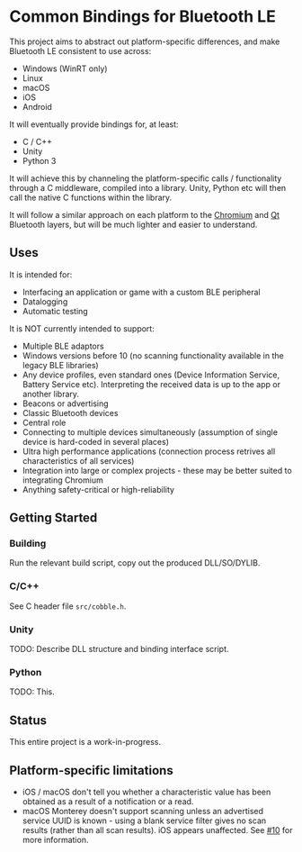 # Common Bindings for Bluetooth LE

This project aims to abstract out platform-specific differences, and make Bluetooth LE consistent to use across:

* Windows (WinRT only)
* Linux
* macOS
* iOS
* Android

It will eventually provide bindings for, at least:

* C / C++
* Unity
* Python 3

It will achieve this by channeling the platform-specific calls / functionality through a C middleware, compiled into a library. Unity, Python etc will then call the native C functions within the library.

It will follow a similar approach on each platform to the [Chromium](https://chromium.googlesource.com/chromium/src/+/master/device/bluetooth/) and [Qt](https://github.com/qt/qtconnectivity/tree/dev/src/bluetooth) Bluetooth layers, but will be much lighter and easier to understand.

## Uses

It is intended for:

* Interfacing an application or game with a custom BLE peripheral
* Datalogging
* Automatic testing

It is NOT currently intended to support:

* Multiple BLE adaptors
* Windows versions before 10 (no scanning functionality available in the legacy BLE libraries)
* Any device profiles, even standard ones (Device Information Service, Battery Service etc). Interpreting the received data is up to the app or another library.
* Beacons or advertising
* Classic Bluetooth devices
* Central role
* Connecting to multiple devices simultaneously (assumption of single device is hard-coded in several places)
* Ultra high performance applications (connection process retrives all characteristics of all services)
* Integration into large or complex projects - these may be better suited to integrating Chromium
* Anything safety-critical or high-reliability


## Getting Started

### Building

Run the relevant build script, copy out the produced DLL/SO/DYLIB.

### C/C++

See C header file `src/cobble.h`.

### Unity

TODO: Describe DLL structure and binding interface script.

### Python

TODO: This.



## Status

This entire project is a work-in-progress.

## Platform-specific limitations

* iOS / macOS don't tell you whether a characteristic value has been obtained as a result of a notification or a read.
* macOS Monterey doesn't support scanning unless an advertised service UUID is known - using a blank service filter gives no scan results (rather than all scan results). iOS appears unaffected. See [#10](https://github.com/charliebruce/cobble/issues/10) for more information. 

